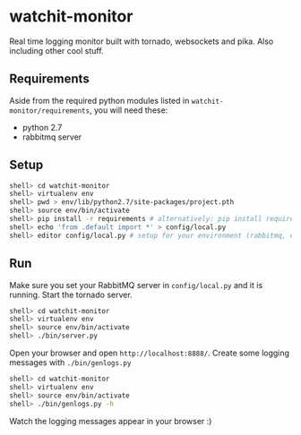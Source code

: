 watchit-monitor
===============

Real time logging monitor built with tornado, websockets and pika. Also including other cool stuff.

Requirements
------------

Aside from the required python modules listed in `watchit-monitor/requirements`,
you will need these:

* python 2.7
* rabbitmq server

Setup
-----

```bash
shell> cd watchit-monitor
shell> virtualenv env
shell> pwd > env/lib/python2.7/site-packages/project.pth
shell> source env/bin/activate
shell> pip install -r requirements # alternatively: pip install requirements.pybundle
shell> echo 'from .default import *' > config/local.py
shell> editor config/local.py # setup for your environment (rabbitmq, etc)
```

Run
---

Make sure you set your RabbitMQ server in `config/local.py` and it is running.
Start the tornado server.

```bash
shell> cd watchit-monitor
shell> virtualenv env
shell> source env/bin/activate
shell> ./bin/server.py
```

Open your browser and open `http://localhost:8888/`.
Create some logging messages with `./bin/genlogs.py`

```bash
shell> cd watchit-monitor
shell> virtualenv env
shell> source env/bin/activate
shell> ./bin/genlogs.py -h
```

Watch the logging messages appear in your browser :)
